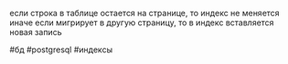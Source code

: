 если строка в таблице остается на странице, то индекс не меняется
иначе если мигрирует в другую страницу, то в индекс вставляется новая запись

#бд 
#postgresql 
#индексы